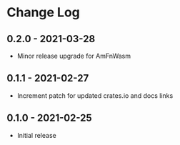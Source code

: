 # Change Log

## 0.2.0 - 2021-03-28

* Minor release upgrade for AmFnWasm

[0.1.1]: https://github.com/ShiftLeftSoftware/amfn-batch/releases/v0.2.0

## 0.1.1 - 2021-02-27

* Increment patch for updated crates.io and docs links

[0.1.1]: https://github.com/ShiftLeftSoftware/amfn-batch/releases/v0.1.1

## 0.1.0 - 2021-02-25

* Initial release

[0.1.0]: https://github.com/ShiftLeftSoftware/amfn-batch/releases/v0.1.0